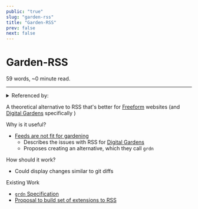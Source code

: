```yaml
---
public: "true"
slug: "garden-rss"
title: "Garden-RSS"
prev: false
next: false
---
```

<script setup>
import { data } from '../../git.data.ts';
import { useData } from 'vitepress';
const pageData = useData();
</script>
<h1 class="p-name">Garden-RSS</h1>
<p>59 words, ~0 minute read. <span v-html="data[`site/${pageData.page.value.relativePath}`]" /></p>
<hr/>

<details><summary>Referenced by:</summary><a href="/garden/freeform/index.md">Freeform</a><a href="/garden/orchard/index.md">Orchard</a><a href="/garden/the-small-web/index.md">The Small Web</a><a href="/garden/this-knowledge-hub/index.md">This Knowledge Hub</a></details>

A theoretical alternative to RSS that's better for [Freeform](/garden/freeform/index.md) websites (and [Digital Gardens](/garden/digital-gardens/index.md) specifically )

Why is it useful?
- [Feeds are not fit for gardening](https://v5.chriskrycho.com/essays/feeds-are-not-fit-for-gardening/)
	- Describes the issues with RSS for [Digital Gardens](/garden/digital-gardens/index.md)
	- Proposes creating an alternative, which they call `grdn`

How should it work?
- Could display changes similar to git diffs

Existing Work
- [`grdn` Specification](https://github.com/chriskrycho/grdn/blob/main/SPEC.md)
- [Proposal to build set of extensions to RSS](https://forum.summerofprotocols.com/t/pig-rss-all-the-things/383)